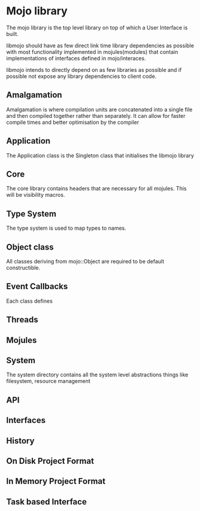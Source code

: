 # Mojo library

The mojo library is the top level library on top of which a User Interface is built.

libmojo should have as few direct link time library dependencies as possible with most functionality implemented in mojules(modules) that contain implementations of interfaces defined in mojo/interaces.

libmojo intends to directly depend on as few libraries as possible and if possible not expose any library dependencies to client code.

## Amalgamation

Amalgamation is where compilation units are concatenated into a single file
and then compiled together rather than separately. It can allow for faster
compile times and better optimisation by the compiler

## Application

The Application class is the Singleton class that initialises the libmojo library

## Core

The core library contains headers that are necessary for all mojules. This will be visibility macros.

## Type System

The type system is used to map types to names.

## Object class

All classes deriving from mojo::Object are required to be default constructible.

## Event Callbacks

Each class defines
## Threads

## Mojules

## System

The system directory contains all the system level abstractions
things like filesystem, resource management

## API

## Interfaces

## History

## On Disk Project Format

## In Memory Project Format

## Task based Interface
